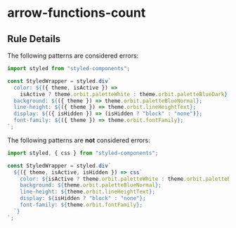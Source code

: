 # arrow-functions-count

## Rule Details

The following patterns are considered errors:

```jsx
import styled from "styled-components";

const StyledWrapper = styled.div`
  color: ${({ theme, isActive }) =>
    isActive ? theme.orbit.paletteWhite : theme.orbit.paletteBlueDark};
  background: ${({ theme }) => theme.orbit.paletteBlueNormal};
  line-height: ${({ theme }) => theme.orbit.lineHeightText};
  display: ${({ isHidden }) => (isHidden ? "block" : "none")};
  font-family: ${({ theme }) => theme.orbit.fontFamily};
`;
```

The following patterns are **not** considered errors:

```jsx
import styled, { css } from "styled-components";

const StyledWrapper = styled.div`
  ${({ theme, isActive, isHidden }) => css`
    color: ${isActive ? theme.orbit.paletteWhite : theme.orbit.paletteBlueDark};
    background: ${theme.orbit.paletteBlueNormal};
    line-height: ${theme.orbit.lineHeightText};
    display: ${isHidden ? "block" : "none"};
    font-family: ${theme.orbit.fontFamily};
  `}
`;
```
